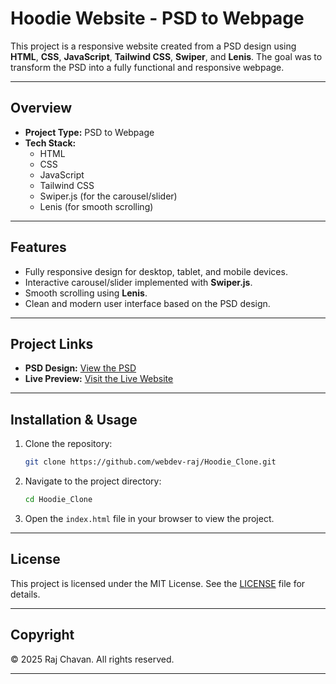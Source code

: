 # Hoodie Website - PSD to Webpage

This project is a responsive website created from a PSD design using **HTML**, **CSS**, **JavaScript**, **Tailwind CSS**, **Swiper**, and **Lenis**. The goal was to transform the PSD into a fully functional and responsive webpage.

---

## Overview

- **Project Type:** PSD to Webpage
- **Tech Stack:**
  - HTML
  - CSS
  - JavaScript
  - Tailwind CSS
  - Swiper.js (for the carousel/slider)
  - Lenis (for smooth scrolling)

---

## Features

- Fully responsive design for desktop, tablet, and mobile devices.
- Interactive carousel/slider implemented with **Swiper.js**.
- Smooth scrolling using **Lenis**.
- Clean and modern user interface based on the PSD design.

---

## Project Links

- **PSD Design:** [View the PSD](https://cdn.dribbble.com/userupload/14114991/file/original-8b11a58b135156a7c7cd62945339e857.png?resize=1200x5181&vertical=center)
- **Live Preview:** [Visit the Live Website](https://hoodie-clone-webdev-rajs-projects.vercel.app/)

---

## Installation & Usage

1. Clone the repository:
   ```bash
   git clone https://github.com/webdev-raj/Hoodie_Clone.git
   ```

2. Navigate to the project directory:
   ```bash
   cd Hoodie_Clone
   ```

3. Open the `index.html` file in your browser to view the project.

---


## License

This project is licensed under the MIT License. See the [LICENSE](LICENSE) file for details.

---

## Copyright

&copy; 2025 Raj Chavan. All rights reserved.

---
